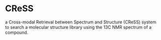 # CReSS
a Cross-modal Retrieval between Spectrum and Structure (CReSS) system to search a molecular structure library using the 13C NMR spectrum of a compound.
